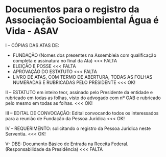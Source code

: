 # Documentos para o registro da Associação Socioambiental Água é Vida - ASAV

I – CÓPIAS DAS ATAS DE:
- FUNDAÇÃO (Nomes dos presentes na Assembleia com qualificação completa e assinatura no final da Ata) <<< FALTA
- ELEIÇÃO E POSSE <<< FALTA
- APROVAÇÃO DO ESTATUTO <<< FALTA
- LIVRO DE ATAS, COM TERMO DE ABERTURA, TODAS AS FOLHAS NUMERADAS E RUBRICADAS PELO PRESIDENTE <<< OK!

II – ESTATUTO em inteiro teor, assinado pelo Presidente da entidade e rubricado em todas as folhas, visto do 
 	advogado com nº OAB e rubricado pelo mesmo em todas as folhas. <<< OK!

III – EDITAL DE CONVOCAÇÃO: Edital convocando todos os interessados para a reunião de Fundação da Pessoa Jurídica <<< OK!

IV – REQUERIMENTO: solicitando o registro da Pessoa Jurídica neste Serventia. <<< OK!

V- DBE: Documento Básico de Entrada na Receita Federal. (Responsabilidade da Presidência) <<< FALTA
